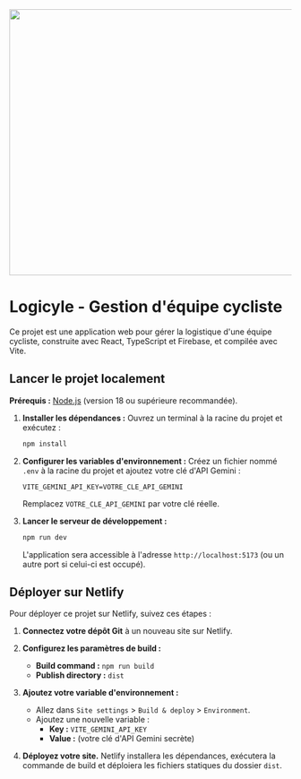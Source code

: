 <div align="center">
<img width="1200" height="475" alt="GHBanner" src="https://github.com/user-attachments/assets/0aa67016-6eaf-458a-adb2-6e31a0763ed6" />
</div>

# Logicyle - Gestion d'équipe cycliste

Ce projet est une application web pour gérer la logistique d'une équipe cycliste, construite avec React, TypeScript et Firebase, et compilée avec Vite.

## Lancer le projet localement

**Prérequis :** [Node.js](https://nodejs.org/) (version 18 ou supérieure recommandée).

1.  **Installer les dépendances :**
    Ouvrez un terminal à la racine du projet et exécutez :
    ```bash
    npm install
    ```

2.  **Configurer les variables d'environnement :**
    Créez un fichier nommé `.env` à la racine du projet et ajoutez votre clé d'API Gemini :
    ```
    VITE_GEMINI_API_KEY=VOTRE_CLE_API_GEMINI
    ```
    Remplacez `VOTRE_CLE_API_GEMINI` par votre clé réelle.

3.  **Lancer le serveur de développement :**
    ```bash
    npm run dev
    ```
    L'application sera accessible à l'adresse `http://localhost:5173` (ou un autre port si celui-ci est occupé).

## Déployer sur Netlify

Pour déployer ce projet sur Netlify, suivez ces étapes :

1.  **Connectez votre dépôt Git** à un nouveau site sur Netlify.

2.  **Configurez les paramètres de build :**
    *   **Build command :** `npm run build`
    *   **Publish directory :** `dist`

3.  **Ajoutez votre variable d'environnement :**
    *   Allez dans `Site settings` > `Build & deploy` > `Environment`.
    *   Ajoutez une nouvelle variable :
        *   **Key :** `VITE_GEMINI_API_KEY`
        *   **Value :** (votre clé d'API Gemini secrète)

4.  **Déployez votre site.** Netlify installera les dépendances, exécutera la commande de build et déploiera les fichiers statiques du dossier `dist`.
